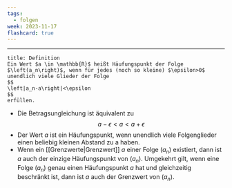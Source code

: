 ```yaml
---
tags:
  - folgen
week: 2023-11-17
flashcard: true
---
```

***

```ad-important
title: Definition
Ein Wert $a \in \mathbb{R}$ heißt Häufungspunkt der Folge $\left(a_n\right)$, wenn für jedes (noch so kleine) $\epsilon>0$ unendlich viele Glieder der Folge
$$
\left|a_n-a\right|<\epsilon
$$
erfüllen.

```

- Die Betragsungleichung ist äquivalent zu
$$
a-\epsilon<a<a+\epsilon
$$
- Der Wert $a$ ist ein Häufungspunkt, wenn unendlich viele Folgenglieder einen beliebig kleinen Abstand zu a haben.
- Wenn ein [[Grenzwerte|Grenzwert]] $a$ einer Folge $\left(a_n\right)$ existiert, dann ist $a$ auch der einzige Häufungspunkt von $\left(a_n\right)$. Umgekehrt gilt, wenn eine Folge $\left(a_n\right)$ genau einen Häufungspunkt $a$ hat und gleichzeitig beschränkt ist, dann ist $a$ auch der Grenzwert von $\left(a_n\right)$.